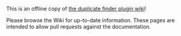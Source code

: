 This is an offline copy of [the duplicate finder plugin wiki](https://github.com/basepom/duplicate-finder-maven-plugin/wiki)!

Please browse the Wiki for up-to-date information. These pages are intended to allow pull requests against the documentation.



